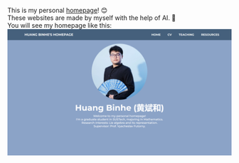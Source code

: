 This is my personal [homepage](https://huangbinhe101.github.io/ "https://huangbinhe101.github.io/")! 😊     
These websites are made by myself with the help of AI. 🤣     
You will see my homepage like this: 
![screenshot-pic](screenshot.png)
